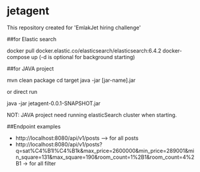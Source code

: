 # jetagent
This repository created for 'EmlakJet hiring challenge'

##for Elastic search

docker pull docker.elastic.co/elasticsearch/elasticsearch:6.4.2
docker-compose up (-d is optional for background starting)

##for JAVA project 

mvn clean package
cd target
java -jar [jar-name].jar

or direct run

java -jar jetagent-0.0.1-SNAPSHOT.jar

NOT: JAVA project need running elasticSearch cluster when starting.


##Endpoint examples

- http://localhost:8080/api/v1/posts --> for all posts
- http://localhost:8080/api/v1/posts?q=sat%C4%B1l%C4%B1k&max_price=2600000&min_price=289001&min_square=131&max_square=190&room_count=1%2B1&room_count=4%2B1 -> for all filter